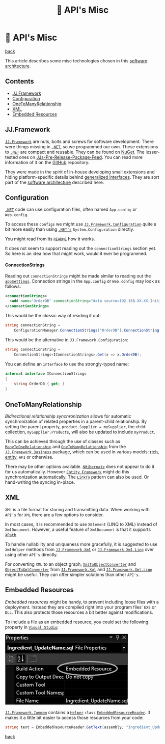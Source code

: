 ﻿---
title: "🧱 API's Misc"
image: "/images/api-misc.png"
descriptions: "Some misc choices for API's in JJ's Reference Architecture: XML, embedded resources, configuration settings, JJ.Framework, bi-directional relationship synchronization."
keywords:
  - configuration
  - settings
  - embedded resources
  - xml
  - xpath
  - xmldocument
  - xelement
  - linq to xml
  - serializer
  - serialization
  - one to many
  - bidirectional
  - relationship
  - jj.framework
  - nuget
  - framework
  - reusability
  - c#
  - .net
  - coding
  - programming
  - software engineering
  - software development
  - software design
  - software architecture
---

🧱 API's Misc
==============

[back](.)

This article describes some misc technologies chosen in this [software architecture](../index.md).

<h2>Contents</h2>

- [JJ.Framework](#jjframework)
- [Configuration](#configuration)
- [OneToManyRelationship](#onetomanyrelationship)
- [XML](#xml)
- [Embedded Resources](#embedded-resources)

JJ.Framework
------------

[`JJ.Framework`](https://www.nuget.org/profiles/jjvanzon) are nuts, bolts and screws for software development. There were things missing in [`.NET`](table.md#dotnet), so we programmed our own. These extensions to [`.NET`](table.md#dotnet) are compact and reusable. They can be found on [NuGet](https://www.nuget.org/profiles/jjvanzon). The lesser-tested ones on [JJs-Pre-Release-Package-Feed](https://dev.azure.com/jjvanzon/JJs-Software/_artifacts/feed/JJs-Pre-Release-Package-Feed). You can read more information of it on the [GitHub](https://github.com/jjvanzon/JJ.Framework) repository.

They were made in the spirit of in-house developing small extensions and hiding platform-specific details behind [generalized interfaces](../layers.md#loosely-coupled). They are sort part of the [software architecture](../index.md) described here.


Configuration
-------------

[`.NET`](table.md#dotnet) code can use configuration files, often named `App.config` or `Web.config`.

To access these `configs` we might use [`JJ.Framework.Configuration`](https://www.nuget.org/packages/JJ.Framework.Configuration) quite a bit more easily than using [`.NET's`](table.md#dotnet) `System.Configuration` directly.

You might read from its [`README`](https://www.nuget.org/packages/JJ.Framework.Configuration) how it works.

It does not seem to support reading out the `connectionStrings` section yet. So here is an idea how that might work, would it ever be programmed.

<h4>ConnectionStrings</h4>

Reading out `connectionStrings` might be made similar to reading out the [`appSettings`](https://www.nuget.org/packages/JJ.Framework.Configuration#appsettingsreadert). Connection strings in the `App.config` or `Web.config` may look as follows:

```xml
<connectionStrings>
  <add name="OrderDB" connectionString="data source=192.168.XX.XX;Initial Catalog=OrderDB..." />
</connectionStrings>
```

This would be the *classic* way of reading it out:

```cs
string connectionString =
    ConfigurationManager.ConnectionStrings["OrderDB"].ConnectionString;
```

This would be the alternative in `JJ.Framework.Configuration`:

```cs
string connectionString = 
    ConnectionStrings<IConnectionStrings>.Get(x => x.OrderDB);
```

You can define an `interface` to use the strongly-typed name:

```cs
internal interface IConnectionStrings
{
    string OrderDB { get; }
}
```


OneToManyRelationship
---------------------

*Bidirectional relationship synchronization* allows for automatic synchronization of related properties in a parent-child relationship. By setting the parent property, `product.Supplier = mySupplier`, the child collection, `mySupplier.Products`, will also be updated to include `myProduct`.

This can be achieved through the use of classes such as [`ManyToOneRelationship`](https://www.nuget.org/packages/JJ.Framework.Business#onetomanyrelationship-manytoonerelationship) and [`OneToManyRelationship`](https://www.nuget.org/packages/JJ.Framework.Business#onetomanyrelationship-manytoonerelationship) from the [`JJ.Framework.Business`](table.md#jj-framework-business) package, which can be used in various models: [rich](../patterns/other.md#rich-models), [entity](../patterns/data-access.md#entities), `API` or otherwise.

There may be other options available. [`NHibernate`](orm.md#nhibernate) does not appear to do it for us automatically. However [`Entity Framework`](orm.md#entity-framework) might do this synchronization automatically. The [`LinkTo`](../patterns/business-logic.md#linkto) pattern can also be used. Or hand-writing the syncing in-place. 


XML
---

`XML` is a file format for storing and transmitting data. When working with `API's` for `XML` there are a few options to consider.

In most cases, it is recommended to use `XElement` (LINQ to XML) instead of `XmlDocument`. However, a useful feature of `XmlDocument` is that it supports [`XPath`](https://www.w3schools.com/xml/xpath_intro.asp).

To handle nullability and uniqueness more gracefully, it is suggested to use `XmlHelper` methods from [`JJ.Framework.Xml`](table.md#jj-framework-xml) or [`JJ.Framework.Xml.Linq`](table.md#jj-framework-xml-linq) over using other `API's` directly.

For converting `XML` to an object graph, [`XmlToObjectConverter`](https://www.nuget.org/packages/JJ.Framework.Xml#xmltoobjectconverter) and [`ObjectToXmlConverter`](https://www.nuget.org/packages/JJ.Framework.Xml#xmltoobjectconverter) from [`JJ.Framework.Xml`](table.md#jj-framework-xml) and [`JJ.Framework.Xml.Linq`](table.md#jj-framework-data-xml-linq) might be useful. They can offer simpler solutions than other `API's`.


Embedded Resources
------------------

*Embedded resources* might be handy, to prevent including loose files with a deployment. Instead they are compiled right into your program files' `EXE` or `DLL`. This also protects those resources a bit better against modifications.

To include a file as an embedded resource, you could set the following property in [`Visual Studio`](table.md#visual-studio):

![](../images/sql-as-embedded-resource.png)

[`JJ.Framework.Common`](https://www.nuget.org/packages/JJ.Framework.Common) contains a [`Helper`](../patterns/other.md#helper) `class` [`EmbeddedResourceReader`](table.md#embedded-resource-reader). It makes it a little bit easier to access those resources from your code:

```cs
string text = EmbeddedResourceReader.GetText(assembly, "Ingredient_UpdateName.sql");
```

[back](.)
